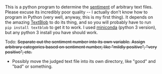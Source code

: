 This is a python program to determine the [sentiment](https://en.wikipedia.org/wiki/Sentiment_analysis) of arbitrary text files. Please excuse its incredibly poor quality -- I actually don't know how to program in Python (very well, anyway, this is my first thing). It depends on the amazing [TextBlob](https://textblob.readthedocs.io/en/dev/) to do its thing, and so you will probably have to run `pip install textblob` to get it to work. I used [miniconda](https://docs.conda.io/en/latest/miniconda.html) (python 3 version), but any python 3 install you have should work.

Todo:
~~Separate out the sentiment number into its own variable.~~
~~Assign arbitrary categories based on sentiment number, like "mildly positive", "very positive", etc.~~
* Possibly move the judged text file into its own directory, like "good" and "bad" or something.

